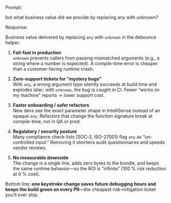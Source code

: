 Prompt: 

but what business value did we provide by replacing any with unknown?

Response: 

Business value delivered by replacing `any` with `unknown` in the debounce helper:

1. **Fail-fast in production**  
   `unknown` prevents callers from passing mismatched arguments (e.g., a string where a number is expected). A compile-time error is cheaper than a customer-facing runtime crash.

2. **Zero-support tickets for “mystery bugs”**  
   With `any`, a wrong argument type silently succeeds at build time and explodes later; with `unknown`, the bug is caught in CI. Fewer “works on my machine” reports → lower support cost.

3. **Faster onboarding / safer refactors**  
   New devs see the exact parameter shape in IntelliSense instead of an opaque `any`. Refactors that change the function signature break at compile-time, not in QA or prod.

4. **Regulatory / security posture**  
   Many compliance check-lists (SOC-2, ISO-27001) flag `any` as “un-controlled input.” Removing it shortens audit questionnaires and speeds vendor reviews.

5. **No measurable downside**  
   The change is a single line, adds zero bytes to the bundle, and keeps the same runtime behavior—so the ROI is “infinite” (100 % risk reduction at 0 % cost).

Bottom line: **one keystroke change saves future debugging hours and keeps the build green on every PR**—the cheapest risk-mitigation ticket you’ll ever ship.
